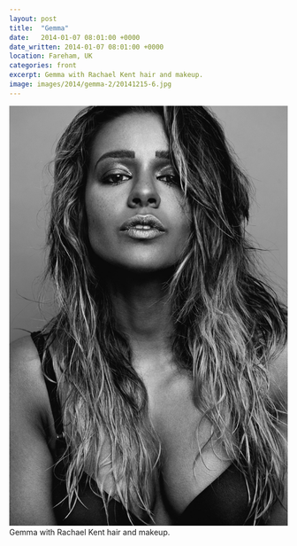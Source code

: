 ```yaml
---
layout: post
title:  "Gemma"
date:   2014-01-07 08:01:00 +0000
date_written: 2014-01-07 08:01:00 +0000
location: Fareham, UK
categories: front
excerpt: Gemma with Rachael Kent hair and makeup.
image: images/2014/gemma-2/20141215-6.jpg
---
```

<img src='/images/2014/gemma-2/20141215-6.jpg'/>
Gemma with Rachael Kent hair and makeup.
